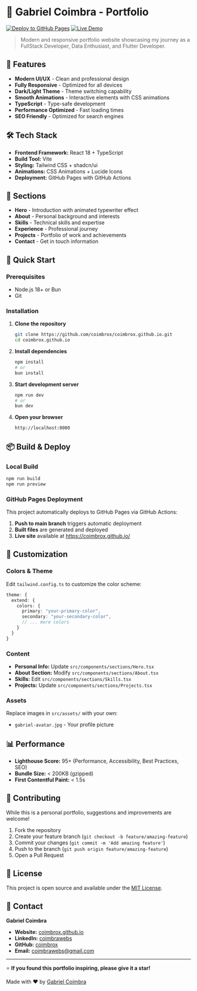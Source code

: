 # 🚀 Gabriel Coimbra - Portfolio

[![Deploy to GitHub Pages](https://github.com/coimbrox/coimbrox.github.io/actions/workflows/deploy.yml/badge.svg)](https://github.com/coimbrox/coimbrox.github.io/actions/workflows/deploy.yml)
[![Live Demo](https://img.shields.io/badge/Live-Demo-brightgreen)](https://coimbrox.github.io/)

> Modern and responsive portfolio website showcasing my journey as a FullStack Developer, Data Enthusiast, and Flutter Developer.

## 🌟 Features

- **Modern UI/UX** - Clean and professional design
- **Fully Responsive** - Optimized for all devices
- **Dark/Light Theme** - Theme switching capability
- **Smooth Animations** - Interactive elements with CSS animations
- **TypeScript** - Type-safe development
- **Performance Optimized** - Fast loading times
- **SEO Friendly** - Optimized for search engines

## 🛠️ Tech Stack

- **Frontend Framework:** React 18 + TypeScript
- **Build Tool:** Vite
- **Styling:** Tailwind CSS + shadcn/ui
- **Animations:** CSS Animations + Lucide Icons
- **Deployment:** GitHub Pages with GitHub Actions

## 📱 Sections

- **Hero** - Introduction with animated typewriter effect
- **About** - Personal background and interests
- **Skills** - Technical skills and expertise
- **Experience** - Professional journey
- **Projects** - Portfolio of work and achievements
- **Contact** - Get in touch information

## 🚀 Quick Start

### Prerequisites

- Node.js 18+ or Bun
- Git

### Installation

1. **Clone the repository**
   ```bash
   git clone https://github.com/coimbrox/coimbrox.github.io.git
   cd coimbrox.github.io
   ```

2. **Install dependencies**
   ```bash
   npm install
   # or
   bun install
   ```

3. **Start development server**
   ```bash
   npm run dev
   # or
   bun dev
   ```

4. **Open your browser**
   ```
   http://localhost:8080
   ```

## 📦 Build & Deploy

### Local Build

```bash
npm run build
npm run preview
```

### GitHub Pages Deployment

This project automatically deploys to GitHub Pages via GitHub Actions:

1. **Push to main branch** triggers automatic deployment
2. **Built files** are generated and deployed
3. **Live site** available at https://coimbrox.github.io/

## 🎨 Customization

### Colors & Theme

Edit `tailwind.config.ts` to customize the color scheme:

```typescript
theme: {
  extend: {
    colors: {
      primary: "your-primary-color",
      secondary: "your-secondary-color",
      // ... more colors
    }
  }
}
```

### Content

- **Personal Info:** Update `src/components/sections/Hero.tsx`
- **About Section:** Modify `src/components/sections/About.tsx`
- **Skills:** Edit `src/components/sections/Skills.tsx`
- **Projects:** Update `src/components/sections/Projects.tsx`

### Assets

Replace images in `src/assets/` with your own:
- `gabriel-avatar.jpg` - Your profile picture

## 📊 Performance

- **Lighthouse Score:** 95+ (Performance, Accessibility, Best Practices, SEO)
- **Bundle Size:** < 200KB (gzipped)
- **First Contentful Paint:** < 1.5s

## 🤝 Contributing

While this is a personal portfolio, suggestions and improvements are welcome!

1. Fork the repository
2. Create your feature branch (`git checkout -b feature/amazing-feature`)
3. Commit your changes (`git commit -m 'Add amazing feature'`)
4. Push to the branch (`git push origin feature/amazing-feature`)
5. Open a Pull Request

## 📄 License

This project is open source and available under the [MIT License](LICENSE).

## 📧 Contact

**Gabriel Coimbra**
- **Website:** [coimbrox.github.io](https://coimbrox.github.io/)
- **LinkedIn:** [coimbrawebs](https://www.linkedin.com/in/coimbrawebs/)
- **GitHub:** [coimbrox](https://github.com/coimbrox)
- **Email:** coimbrawebs@gmail.com

---

⭐ **If you found this portfolio inspiring, please give it a star!**

Made with ❤️ by [Gabriel Coimbra](https://github.com/coimbrox)